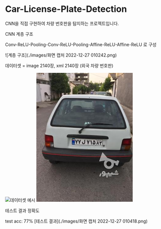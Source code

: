 # Car-License-Plate-Detection

CNN을 직접 구현하여 차량 번호판을 탐지하는 프로젝트입니다.


CNN 계층 구조

Conv-ReLU-Pooling-Conv-ReLU-Pooling-Affine-ReLU-Affine-ReLU 로 구성

![계층 구조](./images/화면 캡처 2022-12-27 010242.png)


데이터셋 = image 2140장, xml 2140장 (외국 차량 번호판)

![데이터셋 예시](./images/41de2ad0-3785-488e-9f1f-75b76f446cc7___Maruti-Alto-K10-Photos-2.jpg)
![데이터셋 예시](./images/263.jpg)


테스트 결과 정확도

test acc: 77%
[테스트 결과](./images/화면 캡처 2022-12-27 010418.png)
